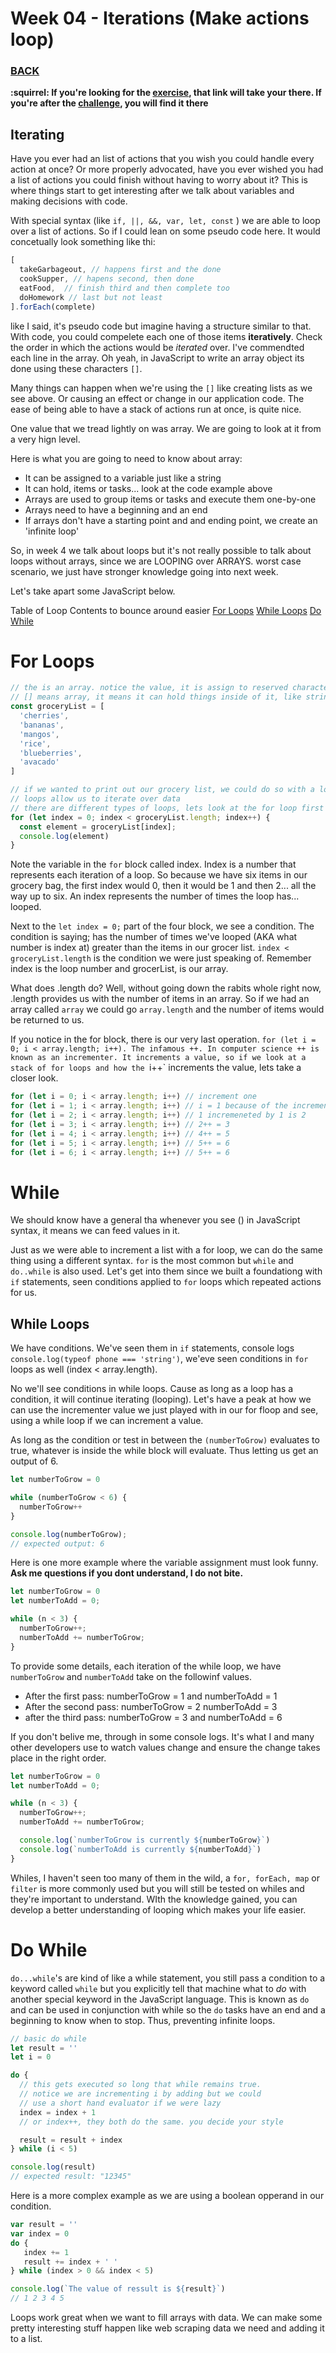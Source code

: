 # Week 04 - Iterations (Make actions loop)

### [BACK](../../)

**:squirrel: If you're looking for the [exercise](./exercises/index.md), that link will take your there. If you're after the [challenge](./challenges/index.md), you will find it there**

## Iterating

Have you ever had an list of actions that you wish you could handle every action at once? Or more properly advocated, have you ever wished you had a list of actions you could finish without having to worry about it? This is where things start to get interesting after we talk about variables and making decisions with code.

With special syntax (like `if, ||, &&, var, let, const` ) we are able to loop over a list of actions. So if I could lean on some pseudo code here. It would concetually look something like thi:

```js
[
  takeGarbageout, // happens first and the done
  cookSupper, // hapens second, then done
  eatFood,  // finish third and then complete too
  doHomework // last but not least
].forEach(complete)

```

like I said, it's pseudo code but imagine having a structure similar to that. With code, you could compelete each one of those items **iteratively**. Check the order in which the actions would be *iterated* over. I've commendted each line in the array. Oh yeah, in JavaScript to write an array object its done using these characters `[]`.

Many things can happen when we're using the `[]` like creating lists as we see above. Or causing an effect or change in our application code. The ease of being able to have a stack of actions run at once, is quite nice. 

One value that we tread lightly on was array. We are going to look at it from a very hign level. 

Here is what you are going to need to know about array:
  * It can be assigned to a variable just like a string
  * It can hold, items or tasks... look at the code example above
  * Arrays are used to group items or tasks and execute them one-by-one
  * Arrays need to have a beginning and an end
  * If arrays don't have a starting point and and ending point, we create an 'infinite loop'

So, in week 4 we talk about loops but it's not really possible to talk about loops without arrays, since we are LOOPING over ARRAYS. worst case scenario, we just have stronger knowledge going into next week.

Let's take apart some JavaScript below.

Table of Loop Contents to bounce around easier
[For Loops](#for-loops)
[While Loops](#while-loops)
[Do While](#do-whilen)

# For Loops

```js
// the is an array. notice the value, it is assign to reserved characters []
// [] means array, it means it can hold things inside of it, like strings (and much more complex items)
const groceryList = [
  'cherries',
  'bananas',
  'mangos',
  'rice',
  'blueberries',
  'avacado'
]

// if we wanted to print out our grocery list, we could do so with a loop
// loops allow us to iterate over data
// there are different types of loops, lets look at the for loop first
for (let index = 0; index < groceryList.length; index++) {
  const element = groceryList[index];
  console.log(element)
}
```

Note the variable in the `for` block called index. Index is a number that represents each iteration of a loop. So because we have six items in our grocery bag, the first index would 0, then it would be 1 and then 2... all the way up to six. An index represents the number of times the loop has... looped.

Next to the `let index = 0;` part of the four block, we see a condition. The condition is saying; has the number of times we've looped (AKA what number is index at) greater than the items in our grocer list. `index < groceryList.length` is the condition we were just speaking of. Remember index is the loop number and grocerList, is our array.

What does .length do? Well, without going down the rabits whole right now, .length provides us with the number of items in an array. So if we had an array called `array` we could go `array.length` and the number of items would be returned to us.

If you notice in the for block, there is our very last operation. `for (let i = 0; i < array.length; i++). The infamous ++. In computer science ++ is known as an incrementer. It increments a value, so if we look at a stack of for loops and how the `i++` increments the value, lets take a closer look.

```js
for (let i = 0; i < array.length; i++) // increment one
for (let i = 1; i < array.length; i++) // i = 1 because of the incrementer at the end i++
for (let i = 2; i < array.length; i++) // 1 incremeneted by 1 is 2
for (let i = 3; i < array.length; i++) // 2++ = 3
for (let i = 4; i < array.length; i++) // 4++ = 5
for (let i = 5; i < array.length; i++) // 5++ = 6
for (let i = 6; i < array.length; i++) // 5++ = 6
```

# While
We should know have a general tha whenever you see () in JavaScript syntax, it means we can feed values in it.

Just as we were able to increment a list with a for loop, we can do the same thing using a different syntax. `for` is the most common but `while` and `do..while` is also used. Let's get into them since we built a foundationg with `if` statements, seen conditions applied to `for` loops which repeated actions for us. 


## While Loops
We have conditions. We've seen them in `if` statements, console logs `console.log(typeof phone === 'string')`, we'eve seen conditions in `for` loops as well (index < array.length).

No we'll see conditions in while loops. Cause as long as a loop has a condition, it will continue iterating (looping). Let's have a peak at how we can use the incrementer value we just played with in our for floop and see, using a while loop if we can increment a value.

As long as the condition or test in between the `(numberToGrow)` evaluates to true, whatever is inside the while block will evaluate. Thus letting us get an output of 6.
```js
let numberToGrow = 0

while (numberToGrow < 6) {
  numberToGrow++
}

console.log(numberToGrow);
// expected output: 6
```

Here is one more example where the variable assignment must look funny. **Ask me questions if you dont understand, I do not bite.**

```js
let numberToGrow = 0
let numberToAdd = 0;

while (n < 3) {
  numberToGrow++;
  numberToAdd += numberToGrow;
}
```

To provide some details, each iteration of the while loop, we have `numberToGrow` and `numberToAdd` take on the followinf values.

* After the first pass: numberToGrow = 1 and numberToAdd = 1
* After the second pass: numberToGrow = 2 numberToAdd = 3
* after the third pass: numberToGrow = 3 and numberToAdd = 6

If you don't belive me, through in some console logs. It's what I and many other developers use to watch values change and ensure the change takes place in the right order.

```js
let numberToGrow = 0
let numberToAdd = 0;

while (n < 3) {
  numberToGrow++;
  numberToAdd += numberToGrow;

  console.log(`numberToGrow is currently ${numberToGrow}`)
  console.log(`numberToAdd is currently ${numberToAdd}`)
}
```

Whiles, I haven't seen too many of them in the wild, a `for, forEach, map` or  `filter` is more commonly used but you will still be tested on whiles and they're important to understand. WIth the knowledge gained, you can develop a better understanding of looping which makes your life easier.

# Do While

`do...while`'s are kind of like a while statement, you still pass a condition to a keyword called `while` but you explicitly tell that machine what to *do* with another special keyword in the JavaScript language. This is known as `do` and can be used in conjunction with while so the `do` tasks have an end and a beginning to know when to stop. Thus, preventing infinite loops.

```js
// basic do while
let result = ''
let i = 0

do {
  // this gets executed so long that while remains true.
  // notice we are incrementing i by adding but we could
  // use a short hand evaluator if we were lazy
  index = index + 1
  // or index++, they both do the same. you decide your style

  result = result + index
} while (i < 5)

console.log(result)
// expected result: "12345"
```

Here is a more complex example as we are using a boolean opperand in our condition.
```js
var result = ''
var index = 0
do {
   index += 1
   result += index + ' '
} while (index > 0 && index < 5)

console.log(`The value of ressult is ${result}`)
// 1 2 3 4 5
```

Loops work great when we want to fill arrays with data. We can make some pretty interesting stuff happen like web scraping data we need and adding it to a list.
